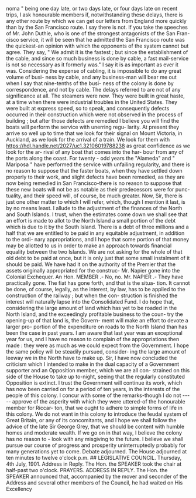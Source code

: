 noma " being one day late, or two days late, or four days late on recent trips, I ask honourable members if, notwithstanding these delays, there is any other route by which we can get our letters from England more quickly than by the San Francisco route. I say there is not. If you take the speeches of Mr. John Duthie, who is one of the strongest antagonists of the San Fran- cisco service, it will be seen that he admitted the San Francisco route was the quickest-an opinion with which the opponents of the system cannot but agree. They say, " We admit it is the fastest ; but since the establishment of the cable, and since so much business is done by cable, a fast mail-service is not so necessary as it formerly was." I say it is as important as ever it was. Considering the expense of cabling, it is impossible to do any great volume of busi- ness by cable, and any business-man will bear me out when I say that nine-tenths of the busi- ness of the colony is done by correspondence, and not by cable. The delays referred to are not of any significance at all. The steamers were new. They were built in great haste, at a time when there were industrial troubles in the United States. They were built at express speed, so to speak, and consequently defects occurred in their construction which were not observed in the process of building ; but after those defects are remedied I believe you will find the boats will perform the service with unerring regu- larity. At present they arrive so well up to time that we look for their signal on Mount Victoria, in Auckland, as we look for the arrival of a train. We look for them with https://hdl.handle.net/2027/uc1.32106019788238 as great confidence as we look for the ar- rival of any boat that comes into the har- bour from any of the ports along the coast. For twenty - odd years the "Alameda" and " Mariposa " have performed the service with unfailing regularity, and there is no reason to suppose that the faster boats, when they have settled down properly to their work, and slight defects have been remedied, as they are now being remedied in San Francisco-there is no reason to suppose that these new boats will not be as notable as their predecessors were for punc- tuality, and their speed will, of course, be much greater. Now, Sir, there is just one other matter to which I will refer, which, though I mention it last, is by no means least. I allude to the adjustment of the finances of the North and South Islands. I trust, when the estimates come down we shall see that an effort is made to allot to the North Island a small portion of the debt which is due to it by the South Island. There is a debt of three millions and a half that we are entitled to be paid in any equitable adjustment, in addition to the ordi- nary appropriations, and I hope that some portion of that money may be allotted to us in order to make an approach towards financial equality between the two Islands. We are not asking for the whole of that old debt to be paid at once, but it is only just that some small instalment of it should be paid. We have had it on the authority of the Premier that the assets originally appropriated for the construc- Mr. Napier gone into the Colonial Exchequer. An Hon. MEMBER .- No, no. Mr. NAPIER .- They have practically gone. The fiat has gone forth, and that is the situa- tion. It cannot be done, of course, legally, as the interest, by law, has to be applied to the construction of the railway ; but when the con- struction is finished the interest will naturally lapse into the Consolidated Fund. I do hope that, considering the large amount of land which has yet to be roaded in the North Island, and the exceedingly profitable business to the coun- try the opening-up of that land is, the Govern- ment will make an effort to devote a larger pro- portion of the expenditure on roads to the North Island than has been the case in past years. I am aware that last year was an exceptional year for us, and I have no reason to complain of the appropriations then made : they were as much as we could expect from the Government. I hope the same policy will be steadily pursued, consider- ing the large amount of leeway we in the North have to make up. Sir, I have now concluded the criticism which I intended to make in the dual capacity of a Government supporter and an Opposition member, which we are all con- strained on this side of the House to take up to-night, seeing that the regularly constituted Opposition is extinct. I trust the Government will continue its work, which has now been carried on for a period of ten years, in the interests of the people of this colony. I concur with some of the remarks-though I do not \--- -- approve of the asperity with which they were uttered-of the honourable member for Riccar- ton, that we ought to adhere to simple forms of life in this colony. We do not want in this colony to introduce the feudal system of Great Britain, or any of its concomitants, and I hope we shall follow the advice of the late Sir George Grey, that we should be content with humble homes and moderate wealth. If we go on in that way, I believe the colony has no reason to \- look with any misgiving to the future. I believe we shall pursue our course of progress and prosperity uninterruptedly probably for many generations yet to come. Debate adjourned. The House adjourned at ten minutes to twelve o'clock p.m. ## LEGISLATIVE COUNCIL. Thursday, 4th July, 1901. Address in Reply. The Hon. the SPEAKER took the chair at half-past two o'clock. PRAYERS. ADDRESS IN REPLY. The Hon. the SPEAKER announced that, accompanied by the mover and seconder of the Address and several other members of the Council, he had waited on His Excellency 